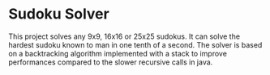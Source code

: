 # Sudoku Solver

This project solves any 9x9, 16x16 or 25x25 sudokus. It can solve the hardest sudoku known to man in one tenth of a second.
The solver is based on a backtracking algorithm implemented with a stack to improve performances compared to the slower recursive calls in java.
